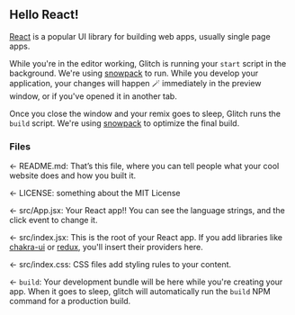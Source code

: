## Hello React!

[React](https://reactjs.org) is a popular UI library for building web apps, usually single page apps. 

While you're in the editor working, Glitch is running your `start` script in the background. We're using [snowpack](https://snowpack.dev) to run. While you develop your application, your changes will happen 🪄 immediately in the preview window, or if you've opened it in another tab. 

Once you close the window and your remix goes to sleep, Glitch runs the `build` script. We're using [snowpack](https://snowpack.dev) to optimize the final build.

### Files

← README.md: That’s this file, where you can tell people what your cool website does and how you built it.

← LICENSE: something about the MIT License

← src/App.jsx: Your React app!! You can see the language strings, and the click event to change it. 

← src/index.jsx: This is the root of your React app. If you add libraries like [chakra-ui](https://chakra-ui.com) or [redux](https://react-redux.js.org), you'll insert their providers here.

← src/index.css: CSS files add styling rules to your content.

← `build`: Your development bundle will be here while you're creating your app. When it goes to sleep, glitch will automatically run the `build` NPM command for a production build.